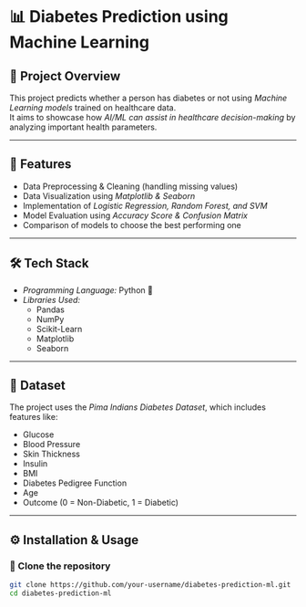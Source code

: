 # 📊 Diabetes Prediction using Machine Learning  

## 📌 Project Overview  
This project predicts whether a person has diabetes or not using *Machine Learning models* trained on healthcare data.  
It aims to showcase how *AI/ML can assist in healthcare decision-making* by analyzing important health parameters.  

---

## 🚀 Features  
- Data Preprocessing & Cleaning (handling missing values)  
- Data Visualization using *Matplotlib & Seaborn*  
- Implementation of *Logistic Regression, Random Forest, and SVM*  
- Model Evaluation using *Accuracy Score & Confusion Matrix*  
- Comparison of models to choose the best performing one  

---

## 🛠 Tech Stack  
- *Programming Language:* Python 🐍  
- *Libraries Used:*  
  - Pandas  
  - NumPy  
  - Scikit-Learn  
  - Matplotlib  
  - Seaborn  

---

## 📂 Dataset  
The project uses the *Pima Indians Diabetes Dataset*, which includes features like:  
- Glucose  
- Blood Pressure  
- Skin Thickness  
- Insulin  
- BMI  
- Diabetes Pedigree Function  
- Age  
- Outcome (0 = Non-Diabetic, 1 = Diabetic)  

---

## ⚙ Installation & Usage  

### ⿡ Clone the repository  
```bash
git clone https://github.com/your-username/diabetes-prediction-ml.git
cd diabetes-prediction-ml
